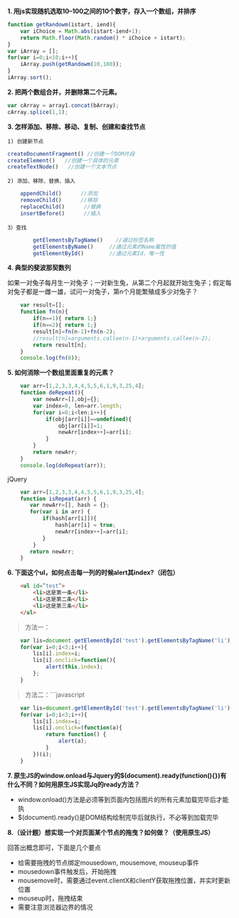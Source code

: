 **1. 用js实现随机选取10–100之间的10个数字，存入一个数组，并排序**

```javascript
function getRandowm(istart, iend){
	var iChoice = Math.abs(istart-iend+1);
	return Math.floor(Math.random() * iChoice + istart);
}
var iArray = [];
for(var i=0;i<10;i++){
	iArray.push(getRandowm(10,100));
}
iArray.sort();
```

**2. 把两个数组合并，并删除第二个元素。**

```javascript
var cArray = array1.concat(bArray);
cArray.splice(1,1);
```

**3. 怎样添加、移除、移动、复制、创建和查找节点**

	1) 创建新节点

```javascript
createDocumentFragment() //创建一个DOM片段
createElement()   //创建一个具体的元素
createTextNode()   //创建一个文本节点
```

	2) 添加、移除、替换、插入
```javascript
	appendChild()      //添加
	removeChild()      //移除
	replaceChild()      //替换
	insertBefore()      //插入
```
	3）查找
```javascript
		getElementsByTagName()    //通过标签名称
		getElementsByName()     //通过元素的Name属性的值
		getElementById()        //通过元素Id，唯一性
```

**4. 典型的斐波那契数列**

如果一对兔子每月生一对兔子；一对新生兔，从第二个月起就开始生兔子；假定每对兔子都是一雌一雄，试问一对兔子，第n个月能繁殖成多少对兔子？
```javascript
	var result=[];
	function fn(n){  
		if(n==1){ return 1;} 
		if(n==2){ return 1;}		
		result[n]=fn(n-1)+fn(n-2);
		//result[n]=arguments.callee(n-1)+arguments.callee(n-2);
		return result[n];
	}
	console.log(fn(8));
```
**5. 如何消除一个数组里面重复的元素？**
```javascript
	var arr=[1,2,3,3,4,4,5,5,6,1,9,3,25,4];
	function deRepeat(){
		var newArr=[],obj={};
		var index=0, len=arr.length;
		for(var i=0;i<len;i++){
			if(obj[arr[i]]==undefined){
				obj[arr[i]]=1;
				newArr[index++]=arr[i];
			}
		}
		return newArr;
	}
	console.log(deRepeat(arr)); 
```
jQuery
```javascript
	var arr=[1,2,3,3,4,4,5,5,6,1,9,3,25,4];
	function isRepeat(arr) {
	   var newArr=[], hash = {};
	   for(var i in arr) {
	       if(hash[arr[i]]){
	           hash[arr[i] = true;
			   newArr[index++]=arr[i];
	       }  
	    }
	   return newArr;
	}
```

**6. 下面这个ul，如何点击每一列的时候alert其index?（闭包）**
```html
	<ul id=”test”>
		<li>这是第一条</li>
		<li>这是第二条</li>
		<li>这是第三条</li>
	</ul>
```
> 方法一：
```javascript
	var lis=document.getElementById('test').getElementsByTagName('li');
	for(var i=0;i<3;i++){
	    lis[i].index=i;
	    lis[i].onclick=function(){
	        alert(this.index);
	    };
	}
 ```
> 方法二：```javascript
```javascript
	var lis=document.getElementById('test').getElementsByTagName('li');
	for(var i=0;i<3;i++){
	    lis[i].index=i;
	    lis[i].onclick=(function(a){
	        return function() {
	            alert(a);
	        }
	    })(i);
	}
```
**7. 原生JS的window.onload与Jquery的$(document).ready(function(){})有什么不同？如何用原生JS实现Jq的ready方法？**

- window.onload()方法是必须等到页面内包括图片的所有元素加载完毕后才能执
- $(document).ready()是DOM结构绘制完毕后就执行，不必等到加载完毕

**8.（设计题）想实现一个对页面某个节点的拖曳？如何做？（使用原生JS）**

回答出概念即可，下面是几个要点

- 给需要拖拽的节点绑定mousedown, mousemove, mouseup事件
- mousedown事件触发后，开始拖拽
- mousemove时，需要通过event.clientX和clientY获取拖拽位置，并实时更新位置
- mouseup时，拖拽结束
- 需要注意浏览器边界的情况


